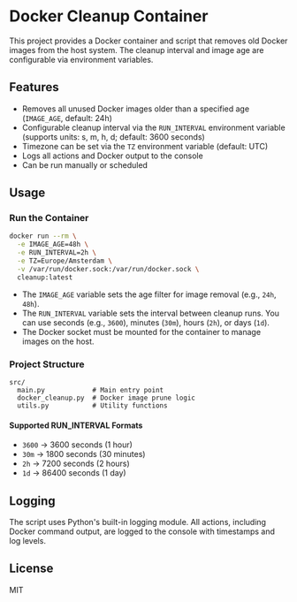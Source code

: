 # Docker Cleanup Container

This project provides a Docker container and script that removes old Docker images from the host system. The cleanup interval and image age are configurable via environment variables.

## Features
- Removes all unused Docker images older than a specified age (`IMAGE_AGE`, default: 24h)
- Configurable cleanup interval via the `RUN_INTERVAL` environment variable (supports units: s, m, h, d; default: 3600 seconds)
- Timezone can be set via the `TZ` environment variable (default: UTC)
- Logs all actions and Docker output to the console
- Can be run manually or scheduled

## Usage

### Run the Container
```sh
docker run --rm \
  -e IMAGE_AGE=48h \
  -e RUN_INTERVAL=2h \
  -e TZ=Europe/Amsterdam \
  -v /var/run/docker.sock:/var/run/docker.sock \
  cleanup:latest
```

- The `IMAGE_AGE` variable sets the age filter for image removal (e.g., `24h`, `48h`).
- The `RUN_INTERVAL` variable sets the interval between cleanup runs. You can use seconds (e.g., `3600`), minutes (`30m`), hours (`2h`), or days (`1d`).
- The Docker socket must be mounted for the container to manage images on the host.

### Project Structure

```
src/
  main.py            # Main entry point
  docker_cleanup.py  # Docker image prune logic
  utils.py           # Utility functions
```

#### Supported RUN_INTERVAL Formats

- `3600`   → 3600 seconds (1 hour)
- `30m`    → 1800 seconds (30 minutes)
- `2h`     → 7200 seconds (2 hours)
- `1d`     → 86400 seconds (1 day)

## Logging

The script uses Python's built-in logging module. All actions, including Docker command output, are logged to the console with timestamps and log levels.

## License
MIT
